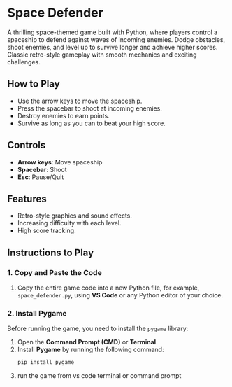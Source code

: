 # Space Defender

A thrilling space-themed game built with Python, where players control a spaceship to defend against waves of incoming enemies. Dodge obstacles, shoot enemies, and level up to survive longer and achieve higher scores. Classic retro-style gameplay with smooth mechanics and exciting challenges.

## How to Play

- Use the arrow keys to move the spaceship.
- Press the spacebar to shoot at incoming enemies.
- Destroy enemies to earn points.
- Survive as long as you can to beat your high score.

## Controls

- **Arrow keys**: Move spaceship
- **Spacebar**: Shoot
- **Esc**: Pause/Quit

## Features

- Retro-style graphics and sound effects.
- Increasing difficulty with each level.
- High score tracking.

## Instructions to Play

### 1. Copy and Paste the Code

1. Copy the entire game code into a new Python file, for example, `space_defender.py`, using **VS Code** or any Python editor of your choice.

### 2. Install Pygame

Before running the game, you need to install the `pygame` library:

1. Open the **Command Prompt (CMD)** or **Terminal**.
2. Install **Pygame** by running the following command:
   ```bash
   pip install pygame

3. run the game from vs code terminal or command prompt
